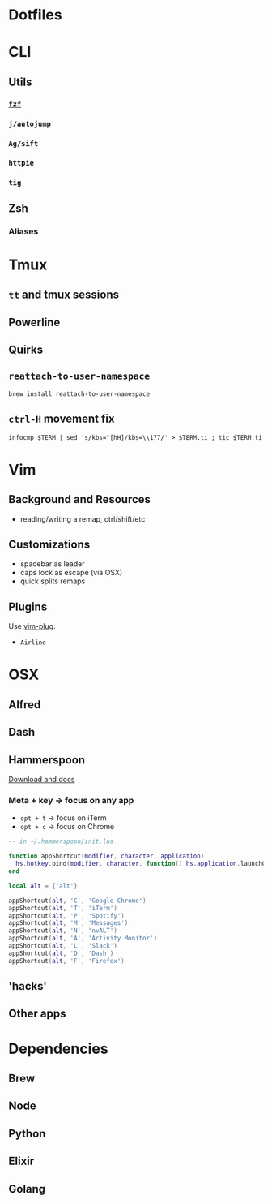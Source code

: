 # Dotfiles


# CLI

## Utils

### [`fzf`](https://github.com/junegunn/fzf)

### `j/autojump`

### `Ag/sift`

### `httpie`

### `tig`

## Zsh

### Aliases

# Tmux

## `tt` and tmux sessions

## Powerline

## Quirks

## `reattach-to-user-namespace`

```
brew install reattach-to-user-namespace
```

## `ctrl-H` movement fix

```
infocmp $TERM | sed 's/kbs=^[hH]/kbs=\\177/' > $TERM.ti ; tic $TERM.ti
```

# Vim

## Background and Resources

  - reading/writing a remap, ctrl/shift/etc

## Customizations

  - spacebar as leader
  - caps lock as escape (via OSX)
  - quick splits remaps

## Plugins

Use [vim-plug](https://github.com/junegunn/vim-plug).

  - `Airline`


# OSX

## Alfred

## Dash

## Hammerspoon

[Download and docs](http://www.hammerspoon.org/)

### Meta + key -> focus on any app

- `opt + t` -> focus on iTerm
- `opt + c` -> focus on Chrome

```lua
-- in ~/.hammerspoon/init.lua

function appShortcut(modifier, character, application)
  hs.hotkey.bind(modifier, character, function() hs.application.launchOrFocus(application) end)
end

local alt = {'alt'}

appShortcut(alt, 'C', 'Google Chrome')
appShortcut(alt, 'T', 'iTerm')
appShortcut(alt, 'P', 'Spotify')
appShortcut(alt, 'M', 'Messages')
appShortcut(alt, 'N', 'nvALT')
appShortcut(alt, 'A', 'Activity Monitor')
appShortcut(alt, 'L', 'Slack')
appShortcut(alt, 'D', 'Dash')
appShortcut(alt, 'F', 'Firefox')
```


## 'hacks'

## Other apps


# Dependencies

## Brew

## Node

## Python

## Elixir

## Golang
